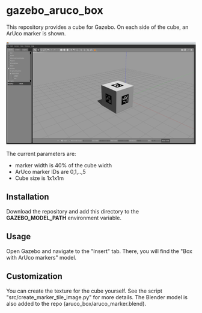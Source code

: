 # gazebo_aruco_box

This repository provides a cube for Gazebo. On each side of the cube, an ArUco marker is shown.

![gazebo](doc/gazebo.png)

The current parameters are:
- marker width is 40% of the cube width
- ArUco marker IDs are 0,1,..,5
- Cube size is 1x1x1m

## Installation

Download the repository and add this directory to the **GAZEBO_MODEL_PATH** environment variable. 

## Usage

Open Gazebo and navigate to the "Insert" tab. There, you will find the "Box with ArUco markers" model. 

## Customization

You can create the texture for the cube yourself. See the script "src/create_marker_tile_image.py" for more details. 
The Blender model is also added to the repo (aruco_box/aruco_marker.blend). 
